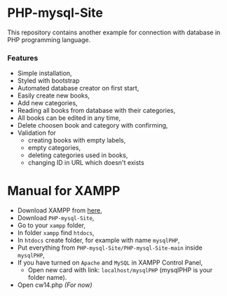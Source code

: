 # PHP-mysql-Site
This repository contains another example for connection with database in PHP programming language.

### Features

- Simple installation,
- Styled with bootstrap
- Automated database creator on first start,
- Easily create new books,
- Add new categories,
- Reading all books from database with their categories,
- All books can be edited in any time,
- Delete choosen book and category with confirming,
- Validation for 
  - creating books with empty labels,
  - empty categories, 
  - deleting categories used in books,
  - changing ID in URL which doesn't exists

# Manual for XAMPP

- Download XAMPP from [here](https://www.apachefriends.org/pl/download.html),
- Download `PHP-mysql-Site`,
- Go to your `xampp` folder,
- In folder `xampp` find `htdocs`,
- In `htdocs` create folder, for example with name `mysqlPHP`,
- Put everything from `PHP-mysql-Site/PHP-mysql-Site-main` inside `mysqlPHP`,
- If you have turned on `Apache` and `MySQL` in XAMPP Control Panel,
  - Open new card with link: `localhost/mysqlPHP` (mysqlPHP is your folder name).
- Open cw14.php _(For now)_
